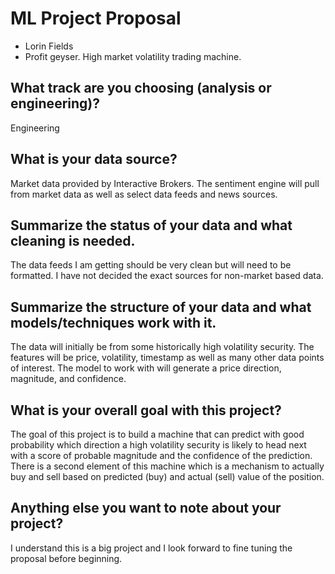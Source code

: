 # ML Project Proposal
- Lorin Fields
- Profit geyser. High market volatility trading machine. 

## What track are you choosing (analysis or engineering)?
Engineering
## What is your data source?
Market data provided by Interactive Brokers. The sentiment engine will pull from market data as well as select data feeds and news sources. 
## Summarize the status of your data and what cleaning is needed.
The data feeds I am getting should be very clean but will need to be formatted. I have not decided the exact sources for non-market based data. 

## Summarize the structure of your data and what models/techniques work with it.
The data will initially be from some historically high volatility security. The features will be price, volatility, timestamp as well as many other data points of interest.
The model to work with will generate a price direction, magnitude, and confidence. 

## What is your overall goal with this project?
The goal of this project is to build a machine that can predict with good probability which direction a high volatility security is likely to head next with a score of probable magnitude and the confidence of the prediction. There is a second element of this machine which is a mechanism to actually buy and sell based on predicted (buy) and actual (sell) value of the position. 

## Anything else you want to note about your project?
I understand this is a big project and I look forward to fine tuning the proposal before beginning. 

